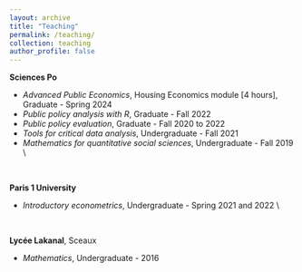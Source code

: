 ```yaml
---
layout: archive
title: "Teaching"
permalink: /teaching/
collection: teaching
author_profile: false
---
```


**Sciences Po** 
* *Advanced Public Economics*, Housing Economics module [4 hours], Graduate - Spring 2024 
* *Public policy analysis with R*, Graduate - Fall 2022
* *Public policy evaluation*, Graduate - Fall 2020 to 2022 
* *Tools for critical data analysis*, Undergraduate - Fall 2021
* *Mathematics for quantitative social sciences*, Undergraduate - Fall 2019 \
<br>

**Paris 1 University** 
* *Introductory econometrics*, Undergraduate - Spring 2021 and 2022 \
<br>

**Lycée Lakanal**, Sceaux 
* *Mathematics*,  Undergraduate  - 2016
<br>
